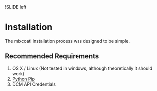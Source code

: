 !SLIDE left

# Installation

The mixcoatl installation process was designed to be simple.

## Recommended Requirements

1. OS X / Linux (Not tested in windows, although theoretically it should work)
2. [Python Pip](http://pip.readthedocs.org/en/latest/installing.html)
3. DCM API Credentials
